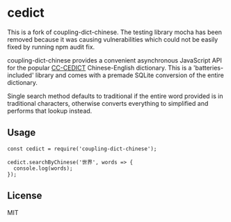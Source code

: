 # cedict

This is a fork of coupling-dict-chinese. The testing library mocha has been removed because it was causing vulnerabilities which could not be easily fixed by running npm audit fix.

coupling-dict-chinese provides a convenient asynchronous JavaScript API for the
popular [CC-CEDICT](http://cc-cedict.org/) Chinese-English dictionary. This is
a 'batteries-included' library and comes with a premade SQLite conversion of
the entire dictionary.

Single search method defaults to traditional if the entire word provided is in
traditional characters, otherwise converts everything to simplified and
performs that lookup instead.

## Usage

```
const cedict = require('coupling-dict-chinese');

cedict.searchByChinese('世界', words => {
  console.log(words);
});

```

## License

MIT
